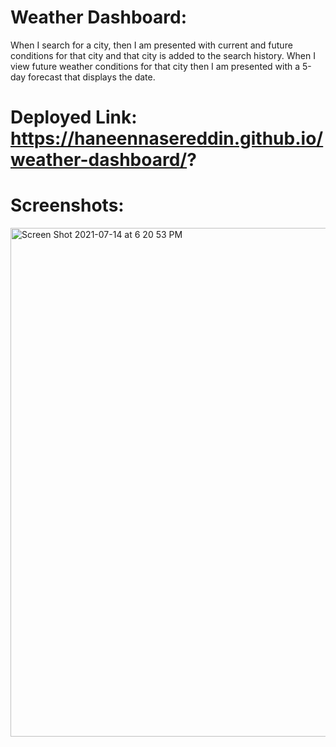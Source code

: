 # Weather Dashboard:

When I search for a city, then I am presented with current and future conditions for that city and that city is added to the search history. When I view future weather conditions for that city then I am presented with a 5-day forecast that displays the date.

# Deployed Link: https://haneennasereddin.github.io/weather-dashboard/?

# Screenshots: 
<img width="814" alt="Screen Shot 2021-07-14 at 6 20 53 PM" src="https://user-images.githubusercontent.com/76545687/125705011-eb9807f8-5ef4-4d0d-8c3d-cd2505c5045d.png">
